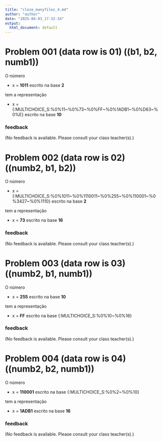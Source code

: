 ```yaml
---
title: "cloze_manyfiles_4.md"
author: "author"
date: "2025-04-03_17-32-34"
output:
  html_document: default
---
```



# Problem 001 (data row is 01) ((b1, b2, numb1))


O número 

* x = **1011** escrito na base **2**

tem a representação

* x = {:MULTICHOICE_S:%0%11\~%0%73\~%0%FF\~%0%1ADB1\~%0%D63\~%0%E} escrito na base **10**





### feedback


(No feedback is available. Please consult your class teacher(s).)




# Problem 002 (data row is 02) ((numb2, b1, b2))


O número 

* x = {:MULTICHOICE_S:%0%1011\~%0%1110011\~%0%255\~%0%110001\~%0%3427\~%0%1110} escrito na base **2**

tem a representação

* x = **73** escrito na base **16**





### feedback


(No feedback is available. Please consult your class teacher(s).)




# Problem 003 (data row is 03) ((numb2, b1, numb1))


O número 

* x = **255** escrito na base **10**

tem a representação

* x = **FF** escrito na base {:MULTICHOICE_S:%0%10\~%0%16}





### feedback


(No feedback is available. Please consult your class teacher(s).)




# Problem 004 (data row is 04) ((numb2, b2, numb1))


O número 

* x = **110001** escrito na base {:MULTICHOICE_S:%0%2\~%0%10}

tem a representação

* x = **1ADB1** escrito na base **16**





### feedback


(No feedback is available. Please consult your class teacher(s).)


